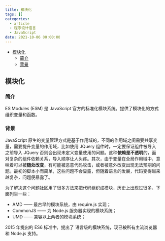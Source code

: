 ```yaml
---
title: 模块化
tags: []
categories:
  - article
  - 程序设计语言
  - JavaScript
date: 2021-10-06 00:00:00
---
```


- [模块化](#模块化)
  - [简介](#简介)
  - [背景](#背景)

## 模块化

### 简介

ES Modules (ESM) 是 JavaScript 官方的标准化模块系统。提供了模块化的方式组织变量和函数。

### 背景

JavaScript 原生的变量管理方式是基于作用域的，不同的作用域之间需要共享变量，需要提升变量的作用域，比如使用 JQuery 组件时，一定要保证组件被导入之前导入 JQuery 否则会出现未定义变量使用的问题。这种**依赖是不透明**的，面对复杂的组件依赖关系，导入顺序让人头疼。其次，由于变量在全局作用域中，意味着可以被**随处改变**，有可能被恶意代码攻击，或者被意外改变出现无法预期的问题。最初的脚本小而简单，这些问题不会显露，但随着语言的发展，代码变得越来越复杂，问题便暴露了。

为了解决这个问题社区用了很多方法来把代码组织成模块，历史上出现过很多，下面列举一些：

- AMD —— 最古早的模块系统，由 require.js 实现；
- CommonJS —— 为 Node.js 服务器实现的模块系统；
- UMD —— 兼容以上两者的模块系统；

2015 年提出的 ES6 标准中，提出了 语言级的模块系统，现已被所有主流浏览器和 Node.js 支持。
